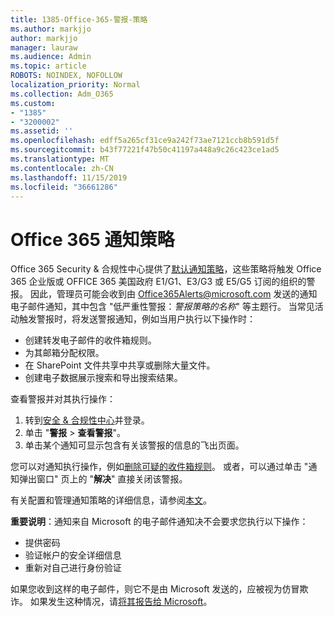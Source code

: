 ```yaml
---
title: 1385-Office-365-警报-策略
ms.author: markjjo
author: markjjo
manager: lauraw
ms.audience: Admin
ms.topic: article
ROBOTS: NOINDEX, NOFOLLOW
localization_priority: Normal
ms.collection: Adm_O365
ms.custom:
- "1385"
- "3200002"
ms.assetid: ''
ms.openlocfilehash: edff5a265cf31ce9a242f73ae7121ccb8b591d5f
ms.sourcegitcommit: b43f77221f47b50c41197a448a9c26c423ce1ad5
ms.translationtype: MT
ms.contentlocale: zh-CN
ms.lasthandoff: 11/15/2019
ms.locfileid: "36661286"
---
```

# <a name="office-365-alert-policies"></a>Office 365 通知策略

Office 365 Security & 合规性中心提供了[默认通知策略](https://docs.microsoft.com/office365/securitycompliance/alert-policies#default-alert-policies)，这些策略将触发 Office 365 企业版或 OFFICE 365 美国政府 E1/G1、E3/G3 或 E5/G5 订阅的组织的警报。 因此，管理员可能会收到由 Office365Alerts@microsoft.com 发送的通知电子邮件通知，其中包含 "低严重性警报：*警报策略的名称*" 等主题行。 当常见活动触发警报时，将发送警报通知，例如当用户执行以下操作时：

- 创建转发电子邮件的收件箱规则。
- 为其邮箱分配权限。
- 在 SharePoint 文件共享中共享或删除大量文件。
- 创建电子数据展示搜索和导出搜索结果。

查看警报并对其执行操作：

1. 转到[安全 & 合规性中心](https://protection.office.com)并登录。
2. 单击 "**警报** > **查看警报**"。
3. 单击某个通知可显示包含有关该警报的信息的飞出页面。

您可以对通知执行操作，例如[删除可疑的收件箱规则](https://docs.microsoft.com/office365/securitycompliance/responding-to-a-compromised-email-account)。 或者，可以通过单击 "通知弹出窗口" 页上的 "**解决**" 直接关闭该警报。

有关配置和管理通知策略的详细信息，请参阅[本文](https://docs.microsoft.com/office365/securitycompliance/alert-policies)。

**重要说明**：通知来自 Microsoft 的电子邮件通知决不会要求您执行以下操作：

- 提供密码
- 验证帐户的安全详细信息
- 重新对自己进行身份验证

如果您收到这样的电子邮件，则它不是由 Microsoft 发送的，应被视为仿冒欺诈。 如果发生这种情况，请[将其报告给 Microsoft](https://docs.microsoft.com/office365/SecurityCompliance/report-junk-email-and-phishing-scams-in-outlook-on-the-web-eop)。